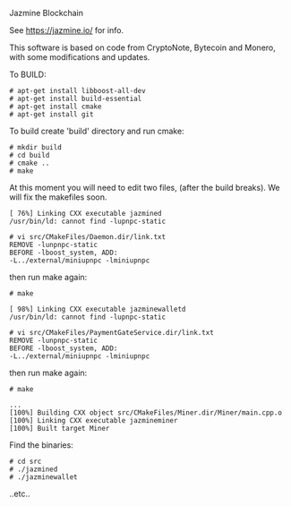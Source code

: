 Jazmine Blockchain

See https://jazmine.io/ for info.

This software is based on code from CryptoNote, Bytecoin and Monero, with some modifications and updates.

To BUILD:

```
# apt-get install libboost-all-dev
# apt-get install build-essential
# apt-get install cmake
# apt-get install git
```

To build create 'build' directory and run cmake:

```
# mkdir build
# cd build
# cmake ..
# make
```

At this moment you will need to edit two files, (after the build breaks).
We will fix the makefiles soon.

```
[ 76%] Linking CXX executable jazmined
/usr/bin/ld: cannot find -lupnpc-static
```

```
# vi src/CMakeFiles/Daemon.dir/link.txt
REMOVE -lunpnpc-static
BEFORE -lboost_system, ADD:
-L../external/miniupnpc -lminiupnpc
```

then run make again:
```
# make 
```

```
[ 98%] Linking CXX executable jazminewalletd
/usr/bin/ld: cannot find -lupnpc-static
```

```
# vi src/CMakeFiles/PaymentGateService.dir/link.txt
REMOVE -lunpnpc-static
BEFORE -lboost_system, ADD:
-L../external/miniupnpc -lminiupnpc
```

then run make again:
```
# make 
```

```
...
[100%] Building CXX object src/CMakeFiles/Miner.dir/Miner/main.cpp.o
[100%] Linking CXX executable jazmineminer
[100%] Built target Miner
```

Find the binaries:
```
# cd src
# ./jazmined
# ./jazminewallet
```
..etc..






